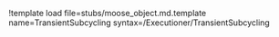 !template load file=stubs/moose_object.md.template name=TransientSubcycling syntax=/Executioner/TransientSubcycling